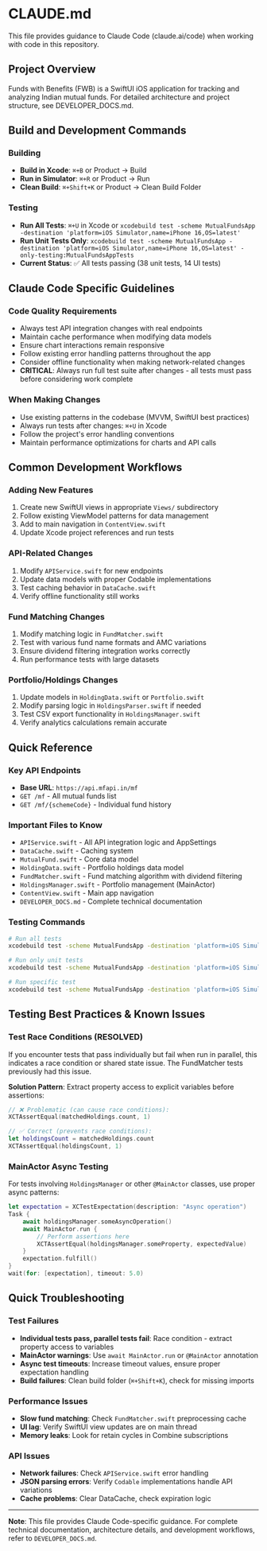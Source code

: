 # CLAUDE.md

This file provides guidance to Claude Code (claude.ai/code) when working with code in this repository.

## Project Overview

Funds with Benefits (FWB) is a SwiftUI iOS application for tracking and analyzing Indian mutual funds. For detailed architecture and project structure, see DEVELOPER_DOCS.md.

## Build and Development Commands

### Building
- **Build in Xcode**: `⌘+B` or Product → Build
- **Run in Simulator**: `⌘+R` or Product → Run  
- **Clean Build**: `⌘+Shift+K` or Product → Clean Build Folder

### Testing
- **Run All Tests**: `⌘+U` in Xcode or `xcodebuild test -scheme MutualFundsApp -destination 'platform=iOS Simulator,name=iPhone 16,OS=latest'`
- **Run Unit Tests Only**: `xcodebuild test -scheme MutualFundsApp -destination 'platform=iOS Simulator,name=iPhone 16,OS=latest' -only-testing:MutualFundsAppTests`
- **Current Status**: ✅ All tests passing (38 unit tests, 14 UI tests)

## Claude Code Specific Guidelines

### Code Quality Requirements
- Always test API integration changes with real endpoints
- Maintain cache performance when modifying data models
- Ensure chart interactions remain responsive
- Follow existing error handling patterns throughout the app
- Consider offline functionality when making network-related changes
- **CRITICAL**: Always run full test suite after changes - all tests must pass before considering work complete

### When Making Changes
- Use existing patterns in the codebase (MVVM, SwiftUI best practices)
- Always run tests after changes: `⌘+U` in Xcode
- Follow the project's error handling conventions
- Maintain performance optimizations for charts and API calls

## Common Development Workflows

### Adding New Features
1. Create new SwiftUI views in appropriate `Views/` subdirectory
2. Follow existing ViewModel patterns for data management
3. Add to main navigation in `ContentView.swift`
4. Update Xcode project references and run tests

### API-Related Changes
1. Modify `APIService.swift` for new endpoints
2. Update data models with proper Codable implementations
3. Test caching behavior in `DataCache.swift`
4. Verify offline functionality still works

### Fund Matching Changes
1. Modify matching logic in `FundMatcher.swift`
2. Test with various fund name formats and AMC variations
3. Ensure dividend filtering integration works correctly
4. Run performance tests with large datasets

### Portfolio/Holdings Changes
1. Update models in `HoldingData.swift` or `Portfolio.swift`
2. Modify parsing logic in `HoldingsParser.swift` if needed
3. Test CSV export functionality in `HoldingsManager.swift`
4. Verify analytics calculations remain accurate

## Quick Reference

### Key API Endpoints
- **Base URL**: `https://api.mfapi.in/mf`
- `GET /mf` - All mutual funds list
- `GET /mf/{schemeCode}` - Individual fund history

### Important Files to Know
- `APIService.swift` - All API integration logic and AppSettings
- `DataCache.swift` - Caching system
- `MutualFund.swift` - Core data model
- `HoldingData.swift` - Portfolio holdings data model
- `FundMatcher.swift` - Fund matching algorithm with dividend filtering
- `HoldingsManager.swift` - Portfolio management (MainActor)
- `ContentView.swift` - Main app navigation
- `DEVELOPER_DOCS.md` - Complete technical documentation

### Testing Commands
```bash
# Run all tests
xcodebuild test -scheme MutualFundsApp -destination 'platform=iOS Simulator,name=iPhone 16,OS=latest'

# Run only unit tests
xcodebuild test -scheme MutualFundsApp -destination 'platform=iOS Simulator,name=iPhone 16,OS=latest' -only-testing:MutualFundsAppTests

# Run specific test
xcodebuild test -scheme MutualFundsApp -destination 'platform=iOS Simulator,name=iPhone 16,OS=latest' -only-testing:MutualFundsAppTests/testFundMatcherExactMatch
```

## Testing Best Practices & Known Issues

### Test Race Conditions (RESOLVED)
If you encounter tests that pass individually but fail when run in parallel, this indicates a race condition or shared state issue. The FundMatcher tests previously had this issue.

**Solution Pattern**: Extract property access to explicit variables before assertions:
```swift
// ❌ Problematic (can cause race conditions):
XCTAssertEqual(matchedHoldings.count, 1)

// ✅ Correct (prevents race conditions):
let holdingsCount = matchedHoldings.count
XCTAssertEqual(holdingsCount, 1)
```

### MainActor Async Testing
For tests involving `HoldingsManager` or other `@MainActor` classes, use proper async patterns:
```swift
let expectation = XCTestExpectation(description: "Async operation")
Task {
    await holdingsManager.someAsyncOperation()
    await MainActor.run {
        // Perform assertions here
        XCTAssertEqual(holdingsManager.someProperty, expectedValue)
    }
    expectation.fulfill()
}
wait(for: [expectation], timeout: 5.0)
```

## Quick Troubleshooting

### Test Failures
- **Individual tests pass, parallel tests fail**: Race condition - extract property access to variables
- **MainActor warnings**: Use `await MainActor.run` or `@MainActor` annotation
- **Async test timeouts**: Increase timeout values, ensure proper expectation handling
- **Build failures**: Clean build folder (`⌘+Shift+K`), check for missing imports

### Performance Issues
- **Slow fund matching**: Check `FundMatcher.swift` preprocessing cache
- **UI lag**: Verify SwiftUI view updates are on main thread
- **Memory leaks**: Look for retain cycles in Combine subscriptions

### API Issues
- **Network failures**: Check `APIService.swift` error handling
- **JSON parsing errors**: Verify `Codable` implementations handle API variations
- **Cache problems**: Clear DataCache, check expiration logic

---

**Note**: This file provides Claude Code-specific guidance. For complete technical documentation, architecture details, and development workflows, refer to `DEVELOPER_DOCS.md`.